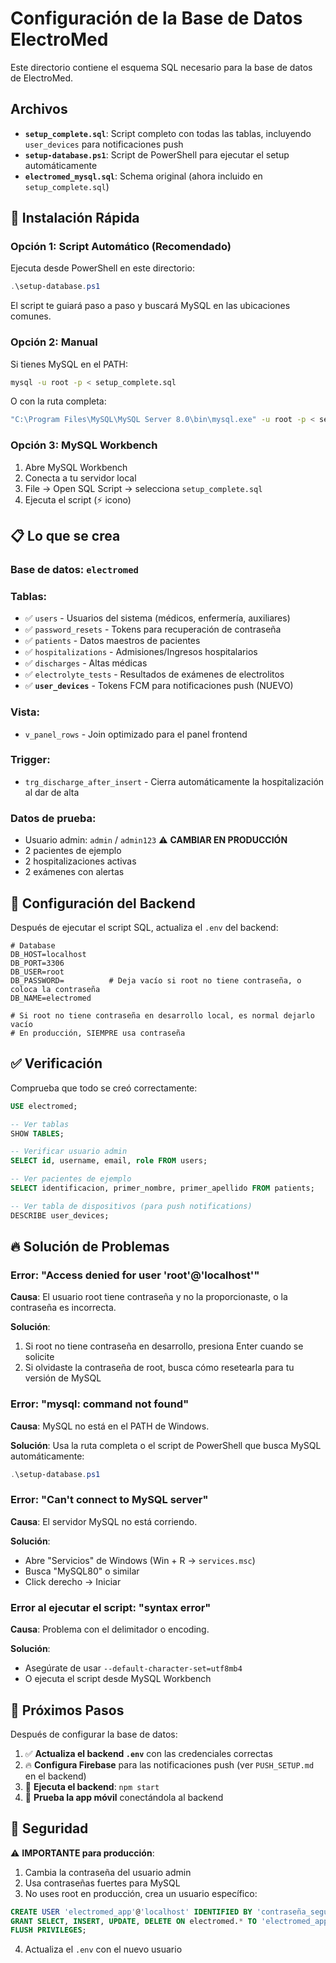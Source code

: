 # Configuración de la Base de Datos ElectroMed

Este directorio contiene el esquema SQL necesario para la base de datos de ElectroMed.

## Archivos

- **`setup_complete.sql`**: Script completo con todas las tablas, incluyendo `user_devices` para notificaciones push
- **`setup-database.ps1`**: Script de PowerShell para ejecutar el setup automáticamente
- **`electromed_mysql.sql`**: Schema original (ahora incluido en `setup_complete.sql`)

## 🚀 Instalación Rápida

### Opción 1: Script Automático (Recomendado)

Ejecuta desde PowerShell en este directorio:

```powershell
.\setup-database.ps1
```

El script te guiará paso a paso y buscará MySQL en las ubicaciones comunes.

### Opción 2: Manual

Si tienes MySQL en el PATH:

```bash
mysql -u root -p < setup_complete.sql
```

O con la ruta completa:

```bash
"C:\Program Files\MySQL\MySQL Server 8.0\bin\mysql.exe" -u root -p < setup_complete.sql
```

### Opción 3: MySQL Workbench

1. Abre MySQL Workbench
2. Conecta a tu servidor local
3. File → Open SQL Script → selecciona `setup_complete.sql`
4. Ejecuta el script (⚡ icono)

## 📋 Lo que se crea

### Base de datos: `electromed`

### Tablas:
- ✅ `users` - Usuarios del sistema (médicos, enfermería, auxiliares)
- ✅ `password_resets` - Tokens para recuperación de contraseña
- ✅ `patients` - Datos maestros de pacientes
- ✅ `hospitalizations` - Admisiones/Ingresos hospitalarios
- ✅ `discharges` - Altas médicas
- ✅ `electrolyte_tests` - Resultados de exámenes de electrolitos
- ✅ **`user_devices`** - Tokens FCM para notificaciones push (NUEVO)

### Vista:
- `v_panel_rows` - Join optimizado para el panel frontend

### Trigger:
- `trg_discharge_after_insert` - Cierra automáticamente la hospitalización al dar de alta

### Datos de prueba:
- Usuario admin: `admin` / `admin123` ⚠️ **CAMBIAR EN PRODUCCIÓN**
- 2 pacientes de ejemplo
- 2 hospitalizaciones activas
- 2 exámenes con alertas

## 🔧 Configuración del Backend

Después de ejecutar el script SQL, actualiza el `.env` del backend:

```env
# Database
DB_HOST=localhost
DB_PORT=3306
DB_USER=root
DB_PASSWORD=          # Deja vacío si root no tiene contraseña, o coloca la contraseña
DB_NAME=electromed

# Si root no tiene contraseña en desarrollo local, es normal dejarlo vacío
# En producción, SIEMPRE usa contraseña
```

## ✅ Verificación

Comprueba que todo se creó correctamente:

```sql
USE electromed;

-- Ver tablas
SHOW TABLES;

-- Verificar usuario admin
SELECT id, username, email, role FROM users;

-- Ver pacientes de ejemplo
SELECT identificacion, primer_nombre, primer_apellido FROM patients;

-- Ver tabla de dispositivos (para push notifications)
DESCRIBE user_devices;
```

## 🔥 Solución de Problemas

### Error: "Access denied for user 'root'@'localhost'"

**Causa**: El usuario root tiene contraseña y no la proporcionaste, o la contraseña es incorrecta.

**Solución**:
1. Si root no tiene contraseña en desarrollo, presiona Enter cuando se solicite
2. Si olvidaste la contraseña de root, busca cómo resetearla para tu versión de MySQL

### Error: "mysql: command not found"

**Causa**: MySQL no está en el PATH de Windows.

**Solución**: Usa la ruta completa o el script de PowerShell que busca MySQL automáticamente:
```powershell
.\setup-database.ps1
```

### Error: "Can't connect to MySQL server"

**Causa**: El servidor MySQL no está corriendo.

**Solución**:
- Abre "Servicios" de Windows (Win + R → `services.msc`)
- Busca "MySQL80" o similar
- Click derecho → Iniciar

### Error al ejecutar el script: "syntax error"

**Causa**: Problema con el delimitador o encoding.

**Solución**:
- Asegúrate de usar `--default-character-set=utf8mb4`
- O ejecuta el script desde MySQL Workbench

## 📱 Próximos Pasos

Después de configurar la base de datos:

1. ✅ **Actualiza el backend `.env`** con las credenciales correctas
2. 🔥 **Configura Firebase** para las notificaciones push (ver `PUSH_SETUP.md` en el backend)
3. 🚀 **Ejecuta el backend**: `npm start`
4. 📱 **Prueba la app móvil** conectándola al backend

## 🔐 Seguridad

⚠️ **IMPORTANTE para producción**:

1. Cambia la contraseña del usuario admin
2. Usa contraseñas fuertes para MySQL
3. No uses root en producción, crea un usuario específico:

```sql
CREATE USER 'electromed_app'@'localhost' IDENTIFIED BY 'contraseña_segura';
GRANT SELECT, INSERT, UPDATE, DELETE ON electromed.* TO 'electromed_app'@'localhost';
FLUSH PRIVILEGES;
```

4. Actualiza el `.env` con el nuevo usuario
